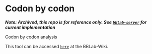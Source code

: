 # Codon by codon

*__Note: Archived, this repo is for reference only. See [`bblab-server`](https://github.com/cfe-lab/bblab-server) for current implementation__*

Codon by codon analysis

This tool can be accessed [`here`] at the BBLab-Wiki.

[`here`]: https://bblab-hivresearchtools.ca/django/tools/codon_by_codon/
